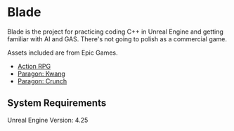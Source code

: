 # Blade

Blade is the project for practicing coding C++ in Unreal Engine and getting familiar with AI and GAS. There's not going to polish as a commercial game.

Assets included are from Epic Games. 

- [Action RPG](https://www.unrealengine.com/marketplace/en-US/product/action-rpg)
- [Paragon: Kwang](https://www.unrealengine.com/marketplace/en-US/product/paragon-kwang)
- [Paragon: Crunch](https://www.unrealengine.com/marketplace/en-US/product/paragon-crunch)

## System Requirements

Unreal Engine Version: 4.25
